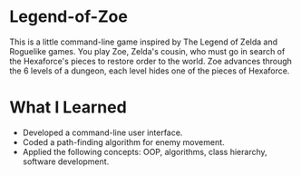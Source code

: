 # Legend-of-Zoe
This is a little command-line game inspired by The Legend of Zelda and Roguelike games. You play Zoe, Zelda's cousin, who must go in search of the Hexaforce's pieces to restore order to the world. Zoe advances through the 6 levels of a dungeon, each level hides one of the pieces of Hexaforce. 

# What I Learned
* Developed a command-line user interface.
* Coded a path-finding algorithm for enemy movement.
* Applied the following concepts: OOP, algorithms, class hierarchy, software development. 

